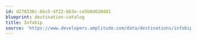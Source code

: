 ```yaml
---
id: d278336c-6bc5-4f22-b63e-ce5b8d630dd1
blueprint: destination-catalog
title: Infobip
source: 'https://www.developers.amplitude.com/data/destinations/infobip'
---
```

